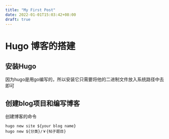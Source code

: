```yaml
---
title: "My First Post"
date: 2022-01-01T15:03:42+08:00
draft: true
---
```


# Hugo 博客的搭建 
## 安装Hugo
因为hugo是用go编写的，所以安装它只需要将他的二进制文件放入系统路径中去即可

## 创建blog项目和编写博客
创建博客的命令
~~~
hugo new site ${your blog name}
hugo new ${分类}/￥{帖子题目}
~~~